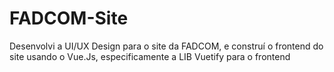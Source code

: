 # FADCOM-Site
Desenvolvi a UI/UX Design para o site da FADCOM, e construí o frontend do site usando o Vue.Js, especificamente a LIB Vuetify para o frontend
